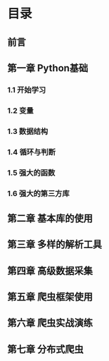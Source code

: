 # 目录

## 前言 

## 第一章 Python基础

### 1.1 开始学习

### 1.2 变量 

### 1.3 数据结构

### 1.4 循环与判断

### 1.5 强大的函数 

### 1.6 强大的第三方库

## 第二章 基本库的使用

## 第三章 多样的解析工具

## 第四章 高级数据采集

## 第五章 爬虫框架使用

## 第六章 爬虫实战演练

## 第七章 分布式爬虫